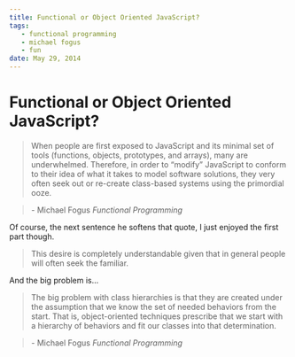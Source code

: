 ```yaml
---
title: Functional or Object Oriented JavaScript?
tags:
   - functional programming
   - michael fogus
   - fun
date: May 29, 2014
---
```


# Functional or Object Oriented JavaScript?

> When people are first exposed to JavaScript and its minimal set of tools (functions, objects, prototypes, and arrays), many are underwhelmed. Therefore, in order to “modify” JavaScript to conform to their idea of what it takes to model software solutions, they very often seek out or re-create class-based systems using the primordial ooze.

> \- Michael Fogus *Functional Programming*

Of course, the next sentence he softens that quote, I just enjoyed the first part though.

> This desire is completely understandable given that in general people will often seek the familiar.

And the big problem is...

> The big problem with class hierarchies is that they are created under the assumption that we know the set of needed behaviors from the start. That is, object-oriented techniques prescribe that we start with a hierarchy of behaviors and fit our classes into that determination.

> \- Michael Fogus *Functional Programming*
